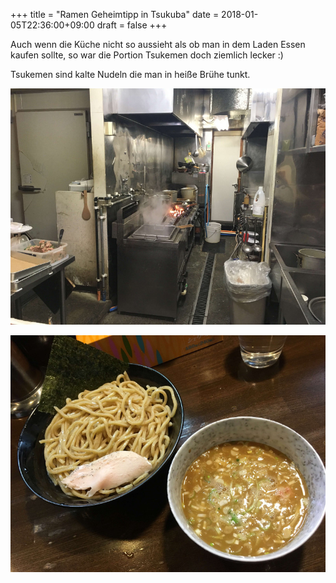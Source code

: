 +++
title = "Ramen Geheimtipp in Tsukuba"
date = 2018-01-05T22:36:00+09:00
draft = false
+++

Auch wenn die Küche nicht so aussieht als ob man in dem Laden Essen kaufen
sollte, so war die Portion Tsukemen doch ziemlich lecker :)

Tsukemen sind kalte Nudeln die man in heiße Brühe tunkt.

![Küche](/img/2018_01_06/kitchen.jpg)

![Ramen](/img/2018_01_06/ramen.jpg)

